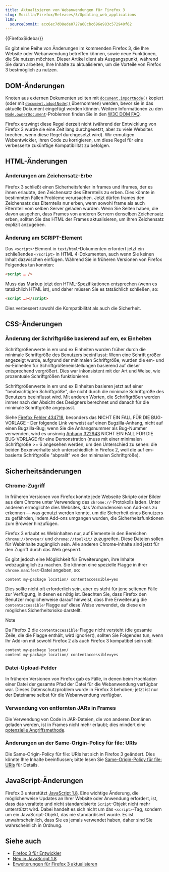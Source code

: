```yaml
---
title: Aktualisieren von Webanwendungen für Firefox 3
slug: Mozilla/Firefox/Releases/3/Updating_web_applications
l10n:
  sourceCommit: acc6ec7d08ede0727a68cbc696e983c572940f62
---
```


{{FirefoxSidebar}}

Es gibt eine Reihe von Änderungen im kommenden Firefox 3, die Ihre Website oder Webanwendung betreffen können, sowie neue Funktionen, die Sie nutzen möchten. Dieser Artikel dient als Ausgangspunkt, während Sie daran arbeiten, Ihre Inhalte zu aktualisieren, um die Vorteile von Firefox 3 bestmöglich zu nutzen.

## DOM-Änderungen

Knoten aus externen Dokumenten sollten mit [`document.importNode()`](/de/docs/Web/API/Document/importNode) kopiert (oder mit [`document.adoptNode()`](/de/docs/Web/API/Document/adoptNode) übernommen) werden, bevor sie in das aktuelle Dokument eingefügt werden können. Weitere Informationen zu den [`Node.ownerDocument`](/de/docs/Web/API/Node/ownerDocument)-Problemen finden Sie in den [W3C DOM FAQ](https://www.w3.org/DOM/faq.html#ownerdoc).

Firefox erzwingt diese Regel derzeit nicht (während der Entwicklung von Firefox 3 wurde sie eine Zeit lang durchgesetzt, aber zu viele Websites brechen, wenn diese Regel durchgesetzt wird). Wir ermutigen Webentwickler, ihren Code zu korrigieren, um diese Regel für eine verbesserte zukünftige Kompatibilität zu befolgen.

## HTML-Änderungen

### Änderungen am Zeichensatz-Erbe

Firefox 3 schließt einen Sicherheitsfehler in frames und iframes, der es ihnen erlaubte, den Zeichensatz des Elternteils zu erben. Dies könnte in bestimmten Fällen Probleme verursachen. Jetzt dürfen frames den Zeichensatz des Elternteils nur erben, wenn sowohl frame als auch Elternteil vom selben Server geladen wurden. Wenn Sie Seiten haben, die davon ausgehen, dass Frames von anderen Servern denselben Zeichensatz erben, sollten Sie das HTML der Frames aktualisieren, um ihren Zeichensatz explizit anzugeben.

### Änderung am SCRIPT-Element

Das `<script>`-Element in `text/html`-Dokumenten erfordert jetzt ein schließendes `</script>` in HTML 4-Dokumenten, auch wenn Sie keinen Inhalt dazwischen einfügen. Während Sie in früheren Versionen von Firefox Folgendes tun konnten:

```html
<script … />
```

Muss das Markup jetzt den HTML-Spezifikationen entsprechen (wenn es tatsächlich HTML ist), und daher müssen Sie es tatsächlich schließen, so:

```html
<script …></script>
```

Dies verbessert sowohl die Kompatibilität als auch die Sicherheit.

## CSS-Änderungen

### Änderung der Schriftgröße basierend auf em, ex Einheiten

Schriftgrößenwerte in em und ex Einheiten wurden früher durch die minimale Schriftgröße des Benutzers beeinflusst: Wenn eine Schrift größer angezeigt wurde, aufgrund der minimalen Schriftgröße, wurden die em- und ex-Einheiten für Schriftgrößeneinstellungen basierend auf dieser entsprechend vergrößert. Dies war inkonsistent mit der Art und Weise, wie prozentuale Schriftgrößen funktionieren.

Schriftgrößenwerte in em und ex Einheiten basieren jetzt auf einer "beabsichtigten Schriftgröße", die nicht durch die minimale Schriftgröße des Benutzers beeinflusst wird. Mit anderen Worten, die Schriftgrößen werden immer nach der Absicht des Designers berechnet und danach für die minimale Schriftgröße angepasst.

Siehe [Firefox Fehler 434718](https://bugzil.la/434718), besonders das NICHT EIN FALL FÜR DIE BUG-VORLAGE - Der folgende Link verweist auf einen Bugzilla-Anhang, nicht auf einen Bugzilla-Bug; wenn Sie die Anhangsnummer als Bug-Nummer verwenden, wird es unsinnig [Anhang 322943](https://bug434718.bmoattachments.org/attachment.cgi?id=322943) NICHT EIN FALL FÜR DIE BUG-VORLAGE für eine Demonstration (muss mit einer minimalen Schriftgröße >= 6 angesehen werden, um den Unterschied zu sehen: die beiden Boxenverhalte sich unterschiedlich in Firefox 2, weil die auf em-basierte Schriftgröße "abprallt" von der minimalen Schriftgröße).

## Sicherheitsänderungen

### Chrome-Zugriff

In früheren Versionen von Firefox konnte jede Webseite Skripte oder Bilder aus dem Chrome unter Verwendung des `chrome://`-Protokolls laden. Unter anderem ermöglichte dies Websites, das Vorhandensein von Add-ons zu erkennen — was genutzt werden konnte, um die Sicherheit eines Benutzers zu gefährden, indem Add-ons umgangen wurden, die Sicherheitsfunktionen zum Browser hinzufügen.

Firefox 3 erlaubt es Webinhalten nur, auf Elemente in den Bereichen `chrome://browser/` und `chrome://toolkit/` zuzugreifen. Diese Dateien sollen für Webinhalte zugänglich sein. Alle anderen Chrome-Inhalte sind jetzt für den Zugriff durch das Web gesperrt.

Es gibt jedoch eine Möglichkeit für Erweiterungen, ihre Inhalte webzugänglich zu machen. Sie können eine spezielle Flagge in ihrer `chrome.manifest`-Datei angeben, so:

```plain
content my-package location/ contentaccessible=yes
```

Dies sollte nicht oft erforderlich sein, aber es steht für jene seltenen Fälle zur Verfügung, in denen es nötig ist. Beachten Sie, dass Firefox den Benutzer möglicherweise darauf hinweist, dass Ihre Erweiterung die `contentaccessible`-Flagge auf diese Weise verwendet, da diese ein mögliches Sicherheitsrisiko darstellt.

> [!NOTE]
> Da Firefox 2 die `contentaccessible`-Flagge nicht versteht (die gesamte Zeile, die die Flagge enthält, wird ignoriert), sollten Sie Folgendes tun, wenn Ihr Add-on mit sowohl Firefox 2 als auch Firefox 3 kompatibel sein soll:
>
> ```bash
> content my-package location/
> content my-package location/ contentaccessible=yes
>
> ```

### Datei-Upload-Felder

In früheren Versionen von Firefox gab es Fälle, in denen beim Hochladen einer Datei der gesamte Pfad der Datei für die Webanwendung verfügbar war. Dieses Datenschutzproblem wurde in Firefox 3 behoben; jetzt ist nur der Dateiname selbst für die Webanwendung verfügbar.

### Verwendung von entfernten JARs in Frames

Die Verwendung von Code in JAR-Dateien, die von anderen Domänen geladen werden, ist in Frames nicht mehr erlaubt; dies mindert eine [potenzielle Angriffsmethode](https://www.mozilla.org/en-US/security/advisories/mfsa2008-23/).

### Änderungen an der Same-Origin-Policy für file: URIs

Die Same-Origin-Policy für file: URIs hat sich in Firefox 3 geändert. Dies könnte Ihre Inhalte beeinflussen; bitte lesen Sie [Same-Origin-Policy für file: URIs](/de/docs/Web/Security/Same-origin_policy#file_origins) für Details.

## JavaScript-Änderungen

Firefox 3 unterstützt [JavaScript 1.8](/de/docs/New_in_JavaScript_1.8). Eine wichtige Änderung, die möglicherweise Updates an Ihrer Website oder Anwendung erfordert, ist, dass das veraltete und nicht standardisierte `Script`-Objekt nicht mehr unterstützt wird. Dabei handelt es sich nicht um das `<script>`-Tag, sondern um ein JavaScript-Objekt, das nie standardisiert wurde. Es ist unwahrscheinlich, dass Sie es jemals verwendet haben, daher sind Sie wahrscheinlich in Ordnung.

## Siehe auch

- [Firefox 3 für Entwickler](/de/docs/Mozilla/Firefox/Releases/3)
- [Neu in JavaScript 1.8](/de/docs/New_in_JavaScript_1.8)
- [Erweiterungen für Firefox 3 aktualisieren](/de/docs/Mozilla/Firefox/Releases/3/Updating_extensions)
